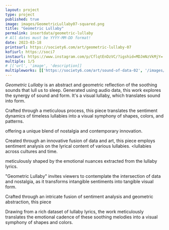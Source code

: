 ```yaml
---
layout: project
type: project
published: true
image: images/GeometricLullaby07-squared.png
title: "Geometric Lullaby"
permalink: insertdata/geometric-lullaby
# All dates must be YYYY-MM-DD format!
date: 2023-03-18
printsurl: https://society6.com/art/geometric-lullaby-07
kofiurl: https://soci7
instaurl: https://www.instagram.com/p/CflqtEnDzVC/?igshid=MDJmNzVkMjY=
multiple: 1/5
# [['url', 'image', 'description]]
multipleworks: [['https://society6.com/art/sound-of-data-02', '/images/GeometricLullaby01-squared.png', 'Geometric Lullaby 2/5'], ['https://society6.com/art/geometric-lullaby-01', '/images/GeometricLullaby05-squared.png', 'Geometric Lullaby 5/5']]
---
```


*Geometric Lullaby* is an abstract and geometric reflection of the soothing sounds that lull us to sleep. Generated using audio data, this work explores the synergy of sound and form. It's a visual lullaby, which translates sound into form.

Crafted through a meticulous process, this piece translates the sentiment dynamics of timeless lullabies into a visual symphony of shapes, colors, and patterns.  

offering a unique blend of nostalgia and contemporary innovation.

Created through an innovative fusion of data and art, this piece employs sentiment analysis on the lyrical content of various lullabies. <lullabies across cultures and time.

meticulously shaped by the emotional nuances extracted from the lullaby lyrics.

"Geometric Lullaby" invites viewers to contemplate the intersection of data and nostalgia, as it transforms intangible sentiments into tangible visual form.

Crafted through an intricate fusion of sentiment analysis and geometric abstraction, this piece

Drawing from a rich dataset of lullaby lyrics, the work meticulously translates the emotional cadence of these soothing melodies into a visual symphony of shapes and colors.
